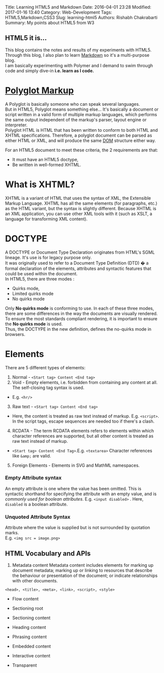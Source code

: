 Title: Learning HTML5 and Markdown
Date: 2016-04-01 23:28
Modified: 2017-01-16 13:40
Category: Web-Development
Tags: HTML5,Markdown,CSS3
Slug: learning-html5
Authors: Rishabh Chakrabarti
Summary: My points about HTML5 from W3

## HTML5 it is...
This blog contains the notes and results of my experiments with HTML5. Through this blog, I also plan to learn [Markdown](https://github.com/adam-p/markdown-here/wiki/Markdown-Cheatsheet) so it's a multi-purpose blog.   
I am basically experimenting with Polymer and I demand to swim through code and simply dive-in **i.e. learn as I code.**

# [Polyglot Markup](https://en.wikipedia.org/wiki/Polyglot_markup)

A Polyglot is basically someone who can speak several languages.   
But in HTML5, Polyglot means something else... It's basically a document or script written in a valid form of multiple markup languages, which performs the same output independent of the markup's parser, layout engine or interpreter.  
Polyglot HTML is HTML that has been written to conform to both HTML and XHTML specifications.
Therefore, a polyglot document can be parsed as either HTML or XML, and will produce the same [DOM](https://en.wikipedia.org/wiki/Document_Object_Model) structure either way.

For an HTML5 document to meet these criteria, the 2 requirements are that:  


* It must have an HTML5 doctype,
* Be written in well-formed XHTML.

# What is XHTML?
XHTML is a variant of HTML that uses the syntax of XML, the Extensible Markup Language. XHTML has all the same elements (for paragraphs, etc.) as the HTML variant, but the syntax is slightly different. Because XHTML is an XML application, you can use other XML tools with it (such as XSLT, a language for transforming XML content).

# DOCTYPE
A DOCTYPE or Document Type Declaration originates from HTML's SGML lineage. It's use is for legacy purpose only.  
It was originally used to refer to a Document Type Definition (DTD) � a formal declaration of the elements, attributes and syntactic features that could be used within the document.  
In HTML5, there are three modes :


* Quirks mode,
* Limited quirks mode
* No quirks mode

Only **No quirks mode** is conforming to use. In each of these three modes, there are some differences in the way the documents are visually rendered.  
To ensure the most standards compliant rendering, it is important to ensure the **No quirks mode** is used.  
Thus, the DOCTYPE in the new definition, defines the no-quirks mode in browsers.

# Elements

There are 5 different types of elements:


1. Normal - `<Start tag> Content <End tag>`
2. Void - Empty elements, i.e. forbidden from containing any content at all. The self-closing tag syntax is used.
  * E.g. `<hr/>`
3. Raw text - `<Start tag> Content <End tag>`
  * Here, the content is treated as raw text instead of markup. E.g. `<script>`.  
  In the script tags, escape sequences are needed too if there's a clash.
4. RCDATA - The term RCDATA elements refers to elements within which character references are supported, but all other content is treated as raw text instead of markup.  
  * `<Start tag> Content <End Tag>`.E.g. `<textarea>` Character references like `&amp;` are valid.
5. Foreign Elements - Elements in SVG and MathML namespaces.

### Empty Attribute syntax

An empty attribute is one where the value has been omitted. This is syntactic shorthand for specifying the attribute with an empty value, and is *commonly used for boolean attributes*.
E.g. `<input disabled>` . Here, `disabled` is a boolean attribute.

### Unquoted Attribute Syntax

Attribute where the value is supplied but is not surrounded by quotation marks.  
E.g. `<img src = image.png>`

## HTML Vocabulary and APIs


1. Metadata content
  Metadata content includes elements for marking up document metadata;
  marking up or linking to resources that describe the behaviour or presentation of the document; or indicate relationships with other documents.

  `<head>, <title>, <meta>, <link>, <script>, <style>`

* Flow content

* Sectioning root
* Sectioning content
* Heading content
* Phrasing content
* Embedded content
* Interactive content
* Transparent
